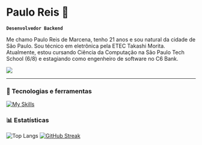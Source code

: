 # Paulo Reis 🚀

**`Desenvolvedor Backend`**

Me chamo Paulo Reis de Marcena, tenho 21 anos e sou natural da cidade de São Paulo. Sou técnico em eletrônica pela ETEC Takashi Morita. Atualmente, estou cursando Ciência da Computação na São Paulo Tech School (6/8) e estagiando como engenheiro de software no C6 Bank.

<div> 
    <a href="https://www.linkedin.com/in/paulo-marcena-b4a26a258/" target="_blank">
        <img src="https://img.shields.io/badge/-LinkedIn-%230077B5?style=for-the-badge&logo=linkedin&logoColor=white" target="_blank">
    </a> 
</div>

---

### 🤖 Tecnologias e ferramentas


[![My Skills](https://skillicons.dev/icons?i=java,git)](https://skillicons.dev)


### 📊 Estatísticas
![Top Langs](https://github-readme-stats.vercel.app/api/top-langs/?username=paulo07reis&theme=transparent&layout=compact&show_icons=true&hide_border=true&card_width=250)
[![GitHub Streak](https://streak-stats.demolab.com?user=paulo07reis&hide_border=true&theme=transparent)](https://git.io/streak-stats)
